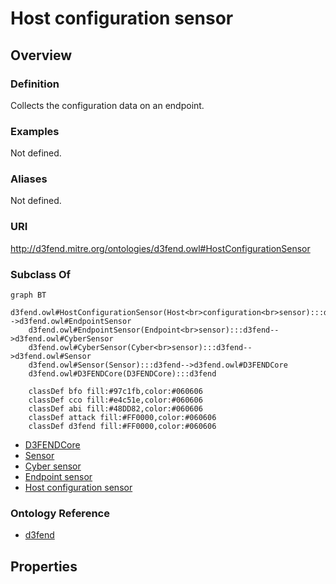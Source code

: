 # Host configuration sensor

## Overview

### Definition
Collects the configuration data on an endpoint.

### Examples
Not defined.

### Aliases
Not defined.

### URI
http://d3fend.mitre.org/ontologies/d3fend.owl#HostConfigurationSensor

### Subclass Of
```mermaid
graph BT
    d3fend.owl#HostConfigurationSensor(Host<br>configuration<br>sensor):::d3fend-->d3fend.owl#EndpointSensor
    d3fend.owl#EndpointSensor(Endpoint<br>sensor):::d3fend-->d3fend.owl#CyberSensor
    d3fend.owl#CyberSensor(Cyber<br>sensor):::d3fend-->d3fend.owl#Sensor
    d3fend.owl#Sensor(Sensor):::d3fend-->d3fend.owl#D3FENDCore
    d3fend.owl#D3FENDCore(D3FENDCore):::d3fend
    
    classDef bfo fill:#97c1fb,color:#060606
    classDef cco fill:#e4c51e,color:#060606
    classDef abi fill:#48DD82,color:#060606
    classDef attack fill:#FF0000,color:#060606
    classDef d3fend fill:#FF0000,color:#060606
```

- [D3FENDCore](/docs/ontology/reference/model/D3FENDCore/D3FENDCore.md)
- [Sensor](/docs/ontology/reference/model/D3FENDCore/Sensor/Sensor.md)
- [Cyber sensor](/docs/ontology/reference/model/D3FENDCore/Sensor/Cyber%20sensor/Cyber%20sensor.md)
- [Endpoint sensor](/docs/ontology/reference/model/D3FENDCore/Sensor/Cyber%20sensor/Endpoint%20sensor/Endpoint%20sensor.md)
- [Host configuration sensor](/docs/ontology/reference/model/D3FENDCore/Sensor/Cyber%20sensor/Endpoint%20sensor/Host%20configuration%20sensor/Host%20configuration%20sensor.md)


### Ontology Reference
- [d3fend](http://d3fend.mitre.org/ontologies/d3fend.owl#)

## Properties
